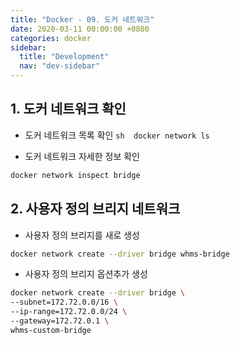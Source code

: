 ```yaml
---
title: "Docker - 09. 도커 네트워크"
date: 2020-03-11 00:00:00 +0800
categories: docker
sidebar:
  title: "Development"
  nav: "dev-sidebar"
---
```

## 1. 도커 네트워크 확인

- 도커 네트워크 목록 확인
``sh 
docker network ls
``

- 도커 네트워크 자세한 정보 확인

```sh
docker network inspect bridge
```
## 2. 사용자 정의 브리지 네트워크

- 사용자 정의 브리지를 새로 생성 

```sh 
docker network create --driver bridge whms-bridge
```

- 사용자 정의 브리지 옵션추가 생성

```sh 
docker network create --driver bridge \
--subnet=172.72.0.0/16 \
--ip-range=172.72.0.0/24 \
--gateway=172.72.0.1 \
whms-custom-bridge
```